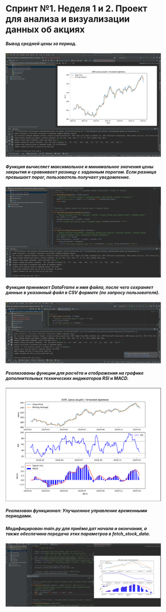 <h1>Спринт №1. Неделя 1 и 2. Проект для анализа и визуализации данных об акциях</h1>
<h5>Вывод средней цены за период.</h5>
<img src="https://github.com/Lexa622/A-project-for-analyzing-and-visualizing-stock-data/blob/master/Средняя%20цена%20закрытия%20акций%20за%20заданный%20период..png">
<h5>Функция вычисляет максимальное и минимальное значения цены закрытия и сравнивает разницу с заданным порогом.
    Если разница превышает порог, пользователь получает уведомление.</h5>
<img src="https://github.com/Lexa622/A-project-for-analyzing-and-visualizing-stock-data/blob/master/%25%20порога%20цены.png">
<h5>Функция принимает DataFrame и имя файла, после чего сохраняет данные в указанный файл в CSV формате (по запросу пользователя).</h5>
<img src="https://github.com/Lexa622/A-project-for-analyzing-and-visualizing-stock-data/blob/master/csv_export.png">
<h5>Реализованы функции для расчёта и отображения на графике дополнительных технических индикаторов RSI и MACD.</h5>
<img src="https://github.com/Lexa622/A-project-for-analyzing-and-visualizing-stock-data/blob/master/Индюки.png">
<h5>Реализован функционал: Улучшенное управление временными периодами.</h5>
<h5>Модифицирован main.py для приёма дат начала и окончания, а также обеспечина передача этих параметров в fetch_stock_data.</h5>
<img src="https://github.com/Lexa622/A-project-for-analyzing-and-visualizing-stock-data/blob/master/Улучшенное%20управление%20временными%20периодами.png">
